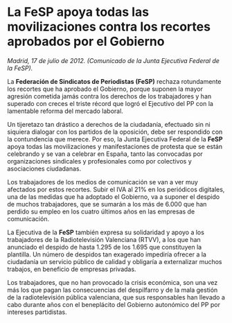# La FeSP apoya todas las movilizaciones contra los recortes aprobados por el Gobierno

*Madrid, 17 de julio de 2012. (Comunicado de la Junta Ejecutiva Federal de la FeSP).*

La **Federación de Sindicatos de Periodistas (FeSP)** rechaza rotundamente los recortes que ha aprobado el Gobierno, porque suponen la mayor agresión cometida jamás contra los derechos de los trabajadores y han superado con creces el triste récord que logró el Ejecutivo del PP con la lamentable reforma del mercado laboral.

Un tijeretazo tan drástico a derechos de la ciudadanía, efectuado sin ni siquiera dialogar con los partidos de la oposición, debe ser respondido con la contundencia que merece. Por eso, la Junta Ejecutiva Federal de la **FeSP** apoya todas las movilizaciones y manifestaciones de protesta que se están celebrando y se van a celebrar en España, tanto las convocadas por organizaciones sindicales y profesionales como por colectivos y asociaciones ciudadanas.

Los trabajadores de los medios de comunicación se van a ver muy afectados por estos recortes. Subir el IVA al 21% en los periódicos digitales, una de las medidas que ha adoptado el Gobierno, va a suponer el despido de muchos trabajadores, que se sumarán a los más de 6.000 que han perdido su empleo en los cuatro últimos años en las empresas de comunicación.

La Ejecutiva de la **FeSP** también expresa su solidaridad y apoyo a los trabajadores de la Radiotelevisión Valenciana (RTVV), a los que han anunciado el despido de hasta 1.295 de los 1.695 que constituyen la plantilla. Un número de despidos tan exagerado impediría ofrecer a la ciudadanía un servicio público de calidad y obligaría a externalizar muchos trabajos, en beneficio de empresas privadas.

Los trabajadores, que no han provocado la crisis económica, son una vez más los que pagan las consecuencias del despilfarro y de la mala gestión de la radiotelevisión pública valenciana, que sus responsables han llevado a cabo durante años con el beneplácito del Gobierno autonómico del PP por intereses partidistas.
